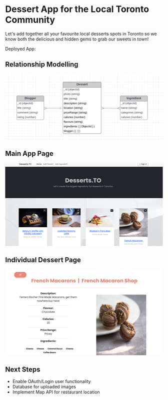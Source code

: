 # Dessert App for the Local Toronto Community

Let's add together all your favourite local desserts spots in Toronto so we know both the delicious and hidden gems to grab our sweets in town!

Deployed App: 

## Relationship Modelling

<img src = /app-images/relatioinship-models.png>

## Main App Page
<img src = /app-images/title-page.png>

## Individual Dessert Page
<img src = /app-images/dessert-page.png>


## Next Steps

- Enable OAuth/Login user functionality
- Database for uploaded images
- Implement Map API for restaurant location

